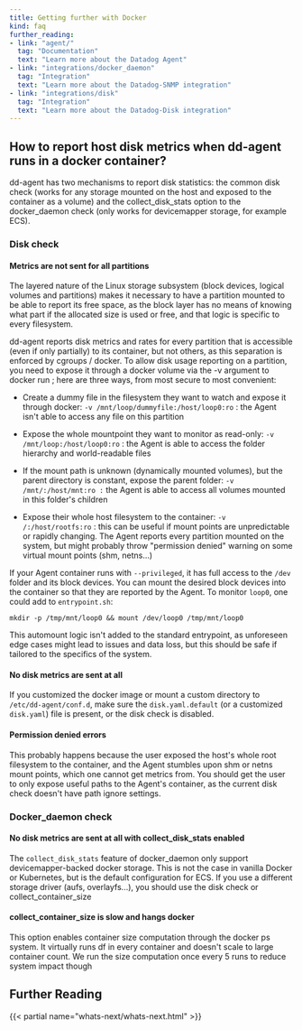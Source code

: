 ```yaml
---
title: Getting further with Docker
kind: faq
further_reading:
- link: "agent/"
  tag: "Documentation"
  text: "Learn more about the Datadog Agent"
- link: "integrations/docker_daemon"
  tag: "Integration"
  text: "Learn more about the Datadog-SNMP integration"
- link: "integrations/disk"
  tag: "Integration"
  text: "Learn more about the Datadog-Disk integration"
---
```


## How to report host disk metrics when dd-agent runs in a docker container?

dd-agent has two mechanisms to report disk statistics: the common disk check (works for any storage mounted on the host and exposed to the container as a volume) and the collect_disk_stats option to the docker_daemon check (only works for devicemapper storage, for example ECS).

### Disk check
#### Metrics are not sent for all partitions

The layered nature of the Linux storage subsystem (block devices, logical volumes and partitions) makes it necessary to have a partition mounted to be able to report its free space, as the block layer has no means of knowing what part if the allocated size is used or free, and that logic is specific to every filesystem.

dd-agent reports disk metrics and rates for every partition that is accessible (even if only partially) to its container, but not others, as this separation is enforced by cgroups / docker. To allow disk usage reporting on a partition, you need to expose it through a docker volume via the -v argument to docker run ; here are three ways, from most secure to most convenient:

* Create a dummy file in the filesystem they want to watch and expose it through docker: `-v /mnt/loop/dummyfile:/host/loop0:ro` : the Agent isn't able to access any file on this partition

* Expose the whole mountpoint they want to monitor as read-only: `-v /mnt/loop:/host/loop0:ro` : the Agent is able to access the folder hierarchy and world-readable files

* If the mount path is unknown (dynamically mounted volumes), but the parent directory is constant, expose the parent folder: `-v /mnt/:/host/mnt:ro :` the Agent is able to access all volumes mounted in this folder's children

* Expose their whole host filesystem to the container: `-v /:/host/rootfs:ro` : this can be useful if mount points are unpredictable or rapidly changing. The Agent reports every partition mounted on the system, but might probably throw "permission denied" warning on some virtual mount points (shm, netns...)

If your Agent container runs with `--privileged`, it has full access to the `/dev` folder and its block devices. You can mount the desired block devices into the container so that they are reported by the Agent. To monitor `loop0`, one could add to `entrypoint.sh`:

```
mkdir -p /tmp/mnt/loop0 && mount /dev/loop0 /tmp/mnt/loop0
```

This automount logic isn't added to the standard entrypoint, as unforeseen edge cases might lead to issues and data loss, but this should be safe if tailored to the specifics of the system.

#### No disk metrics are sent at all

If you customized the docker image or mount a custom directory to `/etc/dd-agent/conf.d`, make sure the `disk.yaml.default` (or a customized `disk.yaml`) file is present, or the disk check is disabled.

#### Permission denied errors

This probably happens because the user exposed the host's whole root filesystem to the container, and the Agent stumbles upon shm or netns mount points, which one cannot get metrics from. You should get the user to only expose useful paths to the Agent's container, as the current disk check doesn't have path ignore settings.

### Docker_daemon check

#### No disk metrics are sent at all with collect_disk_stats enabled

The `collect_disk_stats` feature of docker_daemon only support devicemapper-backed docker storage. This is not the case in vanilla Docker or Kubernetes, but is the default configuration for ECS. If you use a different storage driver (aufs, overlayfs...), you should use the disk check or collect_container_size

#### collect_container_size is slow and hangs docker

This option enables container size computation through the docker ps system. It virtually runs df in every container and doesn't scale to large container count.
We run the size computation once every 5 runs to reduce system impact though

## Further Reading

{{< partial name="whats-next/whats-next.html" >}}

